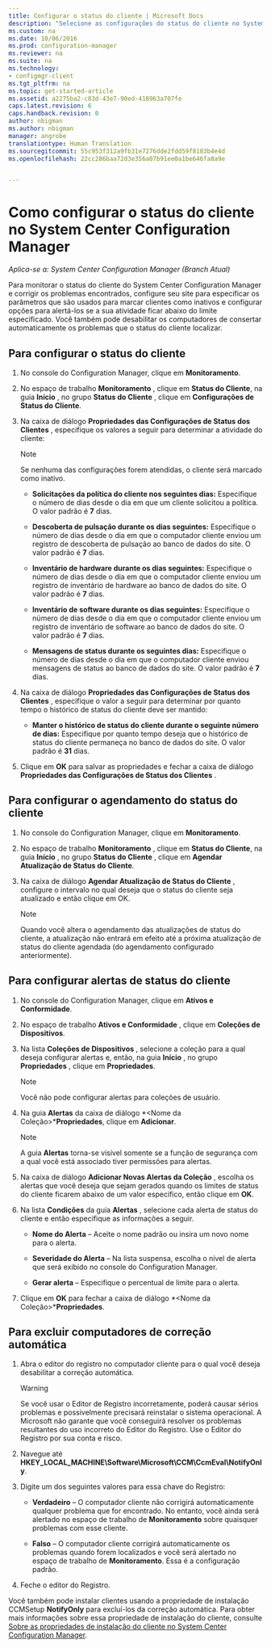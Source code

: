 ```yaml
---
title: Configurar o status do cliente | Microsoft Docs
description: "Selecione as configurações do status do cliente no System Center Configuration Manager."
ms.custom: na
ms.date: 10/06/2016
ms.prod: configuration-manager
ms.reviewer: na
ms.suite: na
ms.technology:
- configmgr-client
ms.tgt_pltfrm: na
ms.topic: get-started-article
ms.assetid: a2275ba2-c83d-43e7-90ed-418963a707fe
caps.latest.revision: 6
caps.handback.revision: 0
author: nbigman
ms.author: nbigman
manager: angrobe
translationtype: Human Translation
ms.sourcegitcommit: 55c953f312a9fb31e7276dde2fdd59f8183b4e4d
ms.openlocfilehash: 22cc286baa72d3e356a07b91ee0a1be646fa8a9e


---
```

# <a name="how-to-configure-client-status-in-system-center-configuration-manager"></a>Como configurar o status do cliente no System Center Configuration Manager

*Aplica-se a: System Center Configuration Manager (Branch Atual)*

Para monitorar o status do cliente do System Center Configuration Manager e corrigir os problemas encontrados, configure seu site para especificar os parâmetros que são usados para marcar clientes como inativos e configurar opções para alertá-los se a sua atividade ficar abaixo do limite especificado. Você também pode desabilitar os computadores de consertar automaticamente os problemas que o status do cliente localizar.  

##  <a name="a-namebkmk1a-to-configure-client-status"></a><a name="BKMK_1"></a> Para configurar o status do cliente  

1.  No console do Configuration Manager, clique em **Monitoramento**.  

2.  No espaço de trabalho **Monitoramento** , clique em **Status do Cliente**, na guia **Início** , no grupo **Status do Cliente** , clique em **Configurações de Status do Cliente**.  

3.  Na caixa de diálogo **Propriedades das Configurações de Status dos Clientes** , especifique os valores a seguir para determinar a atividade do cliente:  

    > [!NOTE]  
    >  Se nenhuma das configurações forem atendidas, o cliente será marcado como inativo.  

    -   **Solicitações da política do cliente nos seguintes dias:** Especifique o número de dias desde o dia em que um cliente solicitou a política. O valor padrão é **7** dias.  

    -   **Descoberta de pulsação durante os dias seguintes:** Especifique o número de dias desde o dia em que o computador cliente enviou um registro de descoberta de pulsação ao banco de dados do site. O valor padrão é **7** dias.  

    -   **Inventário de hardware durante os dias seguintes:** Especifique o número de dias desde o dia em que o computador cliente enviou um registro de inventário de hardware ao banco de dados do site. O valor padrão é **7** dias.  

    -   **Inventário de software durante os dias seguintes:** Especifique o número de dias desde o dia em que o computador cliente enviou um registro de inventário de software ao banco de dados do site. O valor padrão é **7** dias.  

    -   **Mensagens de status durante os seguintes dias:** Especifique o número de dias desde o dia em que o computador cliente enviou mensagens de status ao banco de dados do site. O valor padrão é **7** dias.  

4.  Na caixa de diálogo **Propriedades das Configurações de Status dos Clientes** , especifique o valor a seguir para determinar por quanto tempo o histórico de status do cliente deve ser mantido:  

    -   **Manter o histórico de status do cliente durante o seguinte número de dias:** Especifique por quanto tempo deseja que o histórico de status do cliente permaneça no banco de dados do site. O valor padrão é **31** dias.  

5.  Clique em **OK** para salvar as propriedades e fechar a caixa de diálogo **Propriedades das Configurações de Status dos Clientes** .  

##  <a name="a-namebkmkschedulea-to-configure-the-schedule-for-client-status"></a><a name="BKMK_Schedule"></a> Para configurar o agendamento do status do cliente  

1.  No console do Configuration Manager, clique em **Monitoramento**.  

2.  No espaço de trabalho **Monitoramento** , clique em **Status do Cliente**, na guia **Início** , no grupo **Status do Cliente** , clique em **Agendar Atualização de Status do Cliente**.  

3.  Na caixa de diálogo **Agendar Atualização de Status do Cliente** , configure o intervalo no qual deseja que o status do cliente seja atualizado e então clique em OK.  

    > [!NOTE]  
    >  Quando você altera o agendamento das atualizações de status do cliente, a atualização não entrará em efeito até a próxima atualização de status do cliente agendada (do agendamento configurado anteriormente).  

##  <a name="a-namebkmk2a-to-configure-alerts-for-client-status"></a><a name="BKMK_2"></a> Para configurar alertas de status do cliente  

1.  No console do Configuration Manager, clique em **Ativos e Conformidade**.  

2.  No espaço de trabalho **Ativos e Conformidade** , clique em **Coleções de Dispositivos**.  

3.  Na lista **Coleções de Dispositivos** , selecione a coleção para a qual deseja configurar alertas e, então, na guia **Início** , no grupo **Propriedades** , clique em **Propriedades**.  

    > [!NOTE]  
    >  Você não pode configurar alertas para coleções de usuário.  

4.  Na guia **Alertas** da caixa de diálogo *&lt;Nome da Coleção\>***Propriedades**, clique em **Adicionar**.  

    > [!NOTE]  
    >  A guia **Alertas** torna-se visível somente se a função de segurança com a qual você está associado tiver permissões para alertas.  

5.  Na caixa de diálogo **Adicionar Novas Alertas da Coleção** , escolha os alertas que você deseja que sejam gerados quando os limites de status do cliente ficarem abaixo de um valor específico, então clique em **OK**.  

6.  Na lista **Condições** da guia **Alertas** , selecione cada alerta de status do cliente e então especifique as informações a seguir.  

    -   **Nome do Alerta** – Aceite o nome padrão ou insira um novo nome para o alerta.  

    -   **Severidade do Alerta** – Na lista suspensa, escolha o nível de alerta que será exibido no console do Configuration Manager.  

    -   **Gerar alerta** – Especifique o percentual de limite para o alerta.  

7.  Clique em **OK** para fechar a caixa de diálogo *&lt;Nome da Coleção\>***Propriedades**.  

##  <a name="a-namebkmk3a-to-exclude-computers-from-automatic-remediation"></a><a name="BKMK_3"></a> Para excluir computadores de correção automática  

1.  Abra o editor do registro no computador cliente para o qual você deseja desabilitar a correção automática.  

    > [!WARNING]  
    >  Se você usar o Editor de Registro incorretamente, poderá causar sérios problemas e possivelmente precisará reinstalar o sistema operacional. A Microsoft não garante que você conseguirá resolver os problemas resultantes do uso incorreto do Editor do Registro. Use o Editor do Registro por sua conta e risco.  

2.  Navegue até **HKEY_LOCAL_MACHINE\Software\Microsoft\CCM\CcmEval\NotifyOnly**.  

3.  Digite um dos seguintes valores para essa chave do Registro:  

    -   **Verdadeiro** – O computador cliente não corrigirá automaticamente qualquer problema que for encontrado. No entanto, você ainda será alertado no espaço de trabalho de **Monitoramento** sobre quaisquer problemas com esse cliente.  

    -   **Falso** – O computador cliente corrigirá automaticamente os problemas quando forem localizados e você será alertado no espaço de trabalho de **Monitoramento**. Essa é a configuração padrão.  

4.  Feche o editor do Registro.  

 Você também pode instalar clientes usando a propriedade de instalação CCMSetup **NotifyOnly** para excluí-los da correção automática. Para obter mais informações sobre essa propriedade de instalação do cliente, consulte [Sobre as propriedades de instalação do cliente no System Center Configuration Manager](../../../core/clients/deploy/about-client-installation-properties.md).  



<!--HONumber=Dec16_HO3-->


